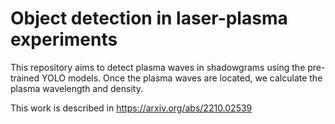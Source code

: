 # Object detection in laser-plasma experiments

This repository aims to detect plasma waves in shadowgrams using the pre-trained YOLO models. Once the plasma waves are located, we calculate the plasma wavelength and density.

This work is described in https://arxiv.org/abs/2210.02539
